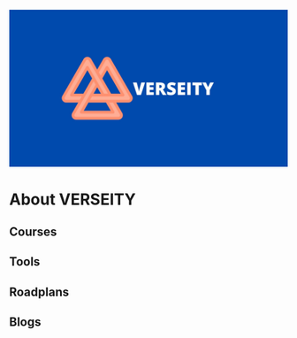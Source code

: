 
![Hero Image](https://github.com/Verseity/.github/blob/main/profile/VERSEITY.jpg)

# About VERSEITY

## Courses

## Tools

## Roadplans

## Blogs
